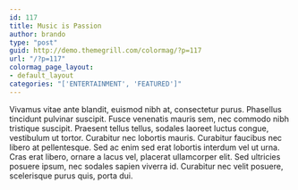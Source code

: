 ```yaml
---
id: 117
title: Music is Passion
author: brando
type: "post"
guid: http://demo.themegrill.com/colormag/?p=117
url: "/?p=117"
colormag_page_layout:
- default_layout
categories: "['ENTERTAINMENT', 'FEATURED']"
---
```


Vivamus vitae ante blandit, euismod nibh at, consectetur purus. Phasellus tincidunt pulvinar suscipit. Fusce venenatis mauris sem, nec commodo nibh tristique suscipit. Praesent tellus tellus, sodales laoreet luctus congue, vestibulum ut tortor. Curabitur nec lobortis mauris. Curabitur faucibus nec libero at pellentesque. Sed ac enim sed erat lobortis interdum vel ut urna. Cras erat libero, ornare a lacus vel, placerat ullamcorper elit. Sed ultricies posuere ipsum, nec sodales sapien viverra id. Curabitur nec velit posuere, scelerisque purus quis, porta dui.